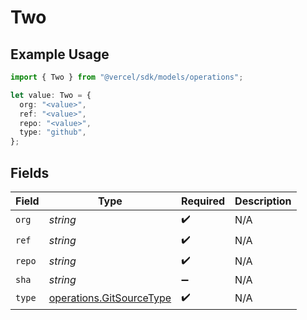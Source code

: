 # Two

## Example Usage

```typescript
import { Two } from "@vercel/sdk/models/operations";

let value: Two = {
  org: "<value>",
  ref: "<value>",
  repo: "<value>",
  type: "github",
};
```

## Fields

| Field                                                                | Type                                                                 | Required                                                             | Description                                                          |
| -------------------------------------------------------------------- | -------------------------------------------------------------------- | -------------------------------------------------------------------- | -------------------------------------------------------------------- |
| `org`                                                                | *string*                                                             | :heavy_check_mark:                                                   | N/A                                                                  |
| `ref`                                                                | *string*                                                             | :heavy_check_mark:                                                   | N/A                                                                  |
| `repo`                                                               | *string*                                                             | :heavy_check_mark:                                                   | N/A                                                                  |
| `sha`                                                                | *string*                                                             | :heavy_minus_sign:                                                   | N/A                                                                  |
| `type`                                                               | [operations.GitSourceType](../../models/operations/gitsourcetype.md) | :heavy_check_mark:                                                   | N/A                                                                  |